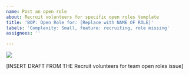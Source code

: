 ```yaml
---
name: Post an open role
about: Recruit volunteers for specific open roles template
title: 'BOP: Open Role for: [Replace with NAME OF ROLE]'
labels: 'Complexity: Small, feature: recruiting, role missing'
assignees: ''

---
```

<img src="https://www.hackforla.org/assets/images/projects/brigade-organizers-playbook.png">

[INSERT DRAFT FROM THE Recruit volunteers for team open roles issue]
